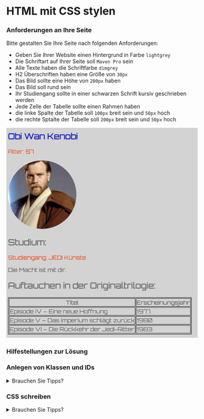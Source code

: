 # HTML mit CSS stylen

### Anforderungen an Ihre Seite

Bitte gestalten Sie Ihre Seite nach folgenden Anforderungen:
- Geben Sie Ihrer Website einen Hintergrund in Farbe `lightgrey`
- Die Schriftart auf Ihrer Seite soll `Maven Pro` sein
- Alle Texte haben die Schriftfarbe `dimgrey`
- H2 Überschriften haben eine Größe von `30px`
- Das Bild sollte eine Höhe von `200px` haben
- Das Bild soll rund sein
- Ihr Studiengang sollte in einer schwarzen Schrift kursiv geschrieben werden
- Jede Zelle der Tabelle sollte einen Rahmen haben
- die linke Spalte der Tabelle soll `100px` breit sein und `50px` hoch
- die rechte Sptalte der Tabelle soll `200px` breit sein und `50px` hoch

![img.png](img/obi_wan_css.png)

### Hilfestellungen zur Lösung

### Anlegen von Klassen und IDs
<details>
<summary>Brauchen Sie Tipps?</summary>

1. Vergeben Sie Klassen und IDs für Elemente, um diese individuell ansprechen zu können.
~~~html
    <h2 class="classname"></h2>
    <h2 id="idname"></h2>
~~~
2. Ergänzen Sie Objekte wie divs, paragraphs oder spans um bestimmte Textsektionen ansprechen zu können.
~~~html
    Ich bin ein <span>Text</span>
~~~


</details>  

### CSS schreiben
<details>
<summary>Brauchen Sie Tipps?</summary>

Diese Anleitung ist nur eine Möglichkeit, wie man vorgehen kann.

1. Öffnen Sie die style.css Datei im Explorer links

2. Beginnen Sie mit möglichst großen Ebenen. Zum Beispiel: "Die Schriftart auf Ihrer Seite soll "Maven Pro" sein" - Eine Anforderung für alle Elemente auf Ihrer Seite

3. Stylen Sie die Überschriften

4. Setzen sie die Größe und Form des Profilbildes

***Tipp***: Die Form des Bildes kann mit dem `border-radius` beeinflusst werden.

6. Legen Sie die Schrift des Studienganges fest

7. Geben Sie jeder Zelle der Tabelle einen Rahmen

8. Legen Sie die Breiten der Tabellenfelder fest

***Tipp***: Schon Klassen vergeben?

</details>  

